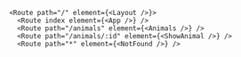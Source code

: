         <Route path="/" element={<Layout />}>
          <Route index element={<App />} />
          <Route path="/animals" element={<Animals />} />
          <Route path="/animals/:id" element={<ShowAnimal />} />
          <Route path="*" element={<NotFound />} />
